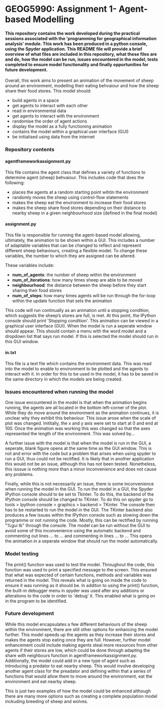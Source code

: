 # GEOG5990: Assignment 1- Agent-based Modelling

#### This repository contains the work developed during the practical sessions associated with the 'programming for geographical information analysis' module. This work has been produced in a python console, using the Spyder application. This README file will provide a brief overview of what files are included in this repository, what these files are and do, how the model can be run, issues encountered in the model, tests completed to ensure model functionality and finally opportunities for future development. 

Overall, this work aims to present an animation of the movement of sheep around an environment, modelling their eating behvaiour and how the sheep share their food stores. This model should:

* build agents in a space
* get agents to interact with each other
* read in environmental data
* get agents to interact with the environment
* randomise the order of agent actions
* display the model as a fully functioning animation
* contains the model within a graphical user interface (GUI)
* be initialised using data from the internet

### Repository contents

#### agentframeworkassignment.py

This file contains the agent class that defines a variety of functions to determine agent (sheep) behvaiour.
This includes code that does the following:

* places the agents at a random starting point wihtin the environment
* randomly moves the sheep using control-flow statements
* makes the sheep eat the environment to increase their food stores
* makes the sheep share food stores depending on their distance to nearby sheep in a given neighbourhood size (defined in the final model)

#### assignment.py

This file is responsible for running the agent-based model allowing, ultimately, the animation to be shown within a GUI. This includes a number of adaptable variables that can be changed to reflect and represent different sheep behaviours, creating a flexible model. To change these variables, the number to which they are assigned can be altered.

These variables include:

* **num_of_agents**: the number of sheep within the environment
* **num_of_iterations**: how many times sheep are able to be moved
* **neighbourhood**: the distance between the sheep before they start sharing their food stores
* **num_of_steps**: how many times agents will be run through the for-loop within the update function that sets the animation


This code will run continually as an animation until a stopping condition, which suggests the sheep’s stores are full, is met.  At this point, the IPython console should print 'Stopping condition'. This animation can be viewed in a graphical user interface (GUI). When the model is run a seperate window should appear. This should contain a menu with the word model and a dropdown list that says run model. If this is selected the model should run in this GUI window. 

#### in.txt

This file is a text file which contains the environment data. This was read into the model to enable to environment to be plotted and the agents to interact with it. In order for this to be used in the model, it has to be saved in the same directory in which the models are being created.

### Issues encountered when running the model

One issue encountered in the model is that when the animation begins running, the agents are all located in the bottom left-corner of the plot. While they do move around the environment as the animation continues, it is unclear why they exhibit this behaviour. This issue arose when the scale of plot was changed. Inititally, the x and y axis were set to start at 0 and end at 100. Once the animation was working this was changed so that the axes represented the length of the environment. This was solved by...

A further issue with the model is that when the model is run in the GUI, a seperate, blank figure opens at the same time as the GUI window. This is not and error with the code but a problem that arises when using spyder to run a GUI, thus could not be rectified. It is likely that in another application this would not be an issue, although this has not been tested. Nonetheless, this isssue is nothing more than a minor inconvenience and does not cause any problems.

Finally, while this is not necessarily an issue, there is some inconvenience when running the model in the GUI. To run the model in a GUI, the Spyder IPython console should to be set to Tkinter. To do this, the backend of the IPython console should be changed to TKinter. To do this on spyder go to tools > Ipython console > graphics > backend > TKinter. The console then has to be restarted to run the model in the GUI. The TKinter backend also produces a few issues within the IPython console such as slowing down the programme or not running the code. Mostly, this can be rectified by running "%gui tk" through the console. The model can be run without the GUI to avoid some of this inconvenience using the automatic backend and commenting out lines ... to ... and commenting in lines ... to ... This opens the animation in a seperate window that should run the model automatically.

### Model testing

The print() function was used to test the model. Throughout the code, this function was used to print a specified message to the screen. This ensured that what was expected of certain functions, methods and variables was returned in the model. This reveals what is going on inside the code to ensure it was running as it should be. 
In additon to using the print() function, the built-in debugger menu in spyder was used after any additions or alterations to the code in order to 'debug' it. This enabled what is going on in the program to be identified.

### Future development

While this model encapsulates a few different behaviours of the sheep within the environment, there are still other options for enhancing the model further. 
This model speeds up the agents as they increase their stores and makes the agents stop eating once they are full. However, further model enhancement could include making agents steal more resources from other agents if their stores are low, which could be done through adapting the share with neighbours function in agentframeworkassignment.py.
Additionally, the model could add in a new type of agent such as introducing a predator to eat nearby sheep. This would involve developing another agent class for the preadator and defining within that a series of functions that would allow them to move around the environment, eat the environment and eat nearby sheep. 

This is just two examples of how the model could be enhanced although there are many more options such as creating a complete population model inckuding breeding of sheep and wolves.

